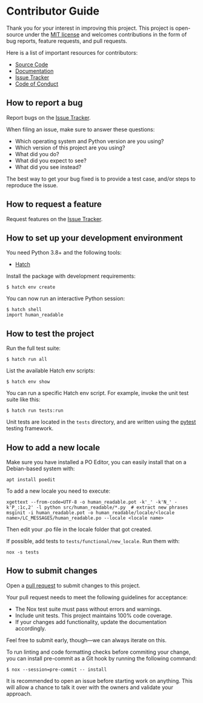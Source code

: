 # Contributor Guide

Thank you for your interest in improving this project.
This project is open-source under the [MIT license] and
welcomes contributions in the form of bug reports, feature requests, and pull requests.

Here is a list of important resources for contributors:

- [Source Code]
- [Documentation]
- [Issue Tracker]
- [Code of Conduct]

[mit license]: https://opensource.org/licenses/MIT
[source code]: https://github.com/staticdev/human-readable
[documentation]: https://human-readable.readthedocs.io/
[issue tracker]: https://github.com/staticdev/human-readable/issues

## How to report a bug

Report bugs on the [Issue Tracker].

When filing an issue, make sure to answer these questions:

- Which operating system and Python version are you using?
- Which version of this project are you using?
- What did you do?
- What did you expect to see?
- What did you see instead?

The best way to get your bug fixed is to provide a test case,
and/or steps to reproduce the issue.

## How to request a feature

Request features on the [Issue Tracker].

## How to set up your development environment

You need Python 3.8+ and the following tools:

- [Hatch]

Install the package with development requirements:

```console
$ hatch env create
```

You can now run an interactive Python session:

```console
$ hatch shell
import human_readable
```

[hatch]: https://hatch.pypa.io/

## How to test the project

Run the full test suite:

```console
$ hatch run all
```

List the available Hatch env scripts:

```console
$ hatch env show
```

You can run a specific Hatch env script.
For example, invoke the unit test suite like this:

```console
$ hatch run tests:run
```

Unit tests are located in the `tests` directory,
and are written using the [pytest] testing framework.

## How to add a new locale

Make sure you have installed a PO Editor, you can easily install that on a Debian-based system with:

```console
apt install poedit
```

To add a new locale you need to execute:

```console
xgettext --from-code=UTF-8 -o human_readable.pot -k'_' -k'N_' -k'P_:1c,2' -l python src/human_readable/*.py  # extract new phrases
msginit -i human_readable.pot -o human_readable/locale/<locale name>/LC_MESSAGES/human_readable.po --locale <locale name>
```

Then edit your .po file in the locale folder that got created.

If possible, add tests to `tests/functional/new_locale`. Run them with:

```console
nox -s tests
```

## How to submit changes

Open a [pull request] to submit changes to this project.

Your pull request needs to meet the following guidelines for acceptance:

- The Nox test suite must pass without errors and warnings.
- Include unit tests. This project maintains 100% code coverage.
- If your changes add functionality, update the documentation accordingly.

Feel free to submit early, though—we can always iterate on this.

To run linting and code formatting checks before commiting your change, you can install pre-commit as a Git hook by running the following command:

```console
$ nox --session=pre-commit -- install
```

It is recommended to open an issue before starting work on anything.
This will allow a chance to talk it over with the owners and validate your approach.

[pull request]: https://github.com/staticdev/human-readable/pulls
[pytest]: https://pytest.readthedocs.io/

<!-- github-only -->

[code of conduct]: CODE_OF_CONDUCT.md
